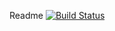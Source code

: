 Readme
[![Build Status](https://travis-ci.org/buehler/golang-elastic-twitterbeat.svg?branch=master)](https://travis-ci.org/buehler/golang-elastic-twitterbeat)
